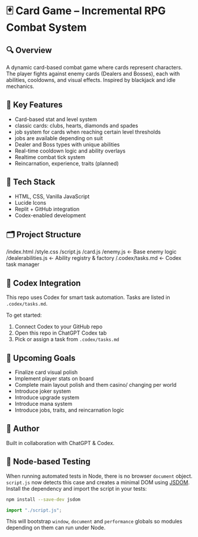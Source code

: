 # 🃏 Card Game – Incremental RPG Combat System

## 🔍 Overview
A dynamic card-based combat game where cards represent characters. The player fights against enemy cards (Dealers and Bosses), each with abilities, cooldowns, and visual effects. Inspired by blackjack and idle mechanics.

## 🧩 Key Features
- Card-based stat and level system
- classic cards: clubs, hearts, diamonds and spades
- job system for cards when reaching certain level thresholds
- jobs are available depending on suit
- Dealer and Boss types with unique abilities
- Real-time cooldown logic and ability overlays
- Realtime combat tick system
- Reincarnation, experience, traits (planned)

## 🧠 Tech Stack
- HTML, CSS, Vanilla JavaScript
- Lucide Icons
- Replit + GitHub integration
- Codex-enabled development

## 🗂️ Project Structure
/index.html
/style.css
/script.js
/card.js
/enemy.js ← Base enemy logic
/dealerabilities.js ← Ability registry & factory
/.codex/tasks.md ← Codex task manager


## 🔧 Codex Integration
This repo uses Codex for smart task automation. Tasks are listed in `.codex/tasks.md`.

To get started:
1. Connect Codex to your GitHub repo
2. Open this repo in ChatGPT Codex tab
3. Pick or assign a task from `.codex/tasks.md`

## 🚧 Upcoming Goals
- Finalize card visual polish
- Implement player stats on board
- Complete main layout polish and them casino/ changing per world
- Introduce joker system
- Introduce upgrade system
- Introduce mana system
- Introduce jobs, traits, and reincarnation logic

## 👾 Author
Built in collaboration with ChatGPT & Codex.

## 🧪 Node-based Testing
When running automated tests in Node, there is no browser `document` object.
`script.js` now detects this case and creates a minimal DOM using
[JSDOM](https://github.com/jsdom/jsdom). Install the dependency and import the
script in your tests:

```bash
npm install --save-dev jsdom
```

```javascript
import "./script.js";
```

This will bootstrap `window`, `document` and `performance` globals so modules
depending on them can run under Node.

